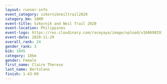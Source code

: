 ```yaml
--- 
layout: runner-info 
event_category: szkornikneiltrail2020 
category_km: 10KM 
event-title: Szkornik and Neil Trail 2020  
event-location: Philippines 
event-logo: https://res.cloudinary.com/raceyaya/image/upload/v1606982938/logo/antiruq-trails2020_ttinm3.png 
event-date: 2020-11-29 
overall_rank: 24
gender_rank: 3
bib: 1045
category: 10km
gender: Female
first_name: Claire Therese
last_name: Bertolano
finish: 1-43-09
--- 
```

